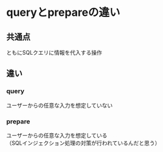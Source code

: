 # queryとprepareの違い

## 共通点

ともにSQLクエリに情報を代入する操作

## 違い

### query

ユーザーからの任意な入力を想定していない

### prepare

ユーザーからの任意な入力を想定している  
（SQLインジェクション処理の対策が行われているんだと思う）